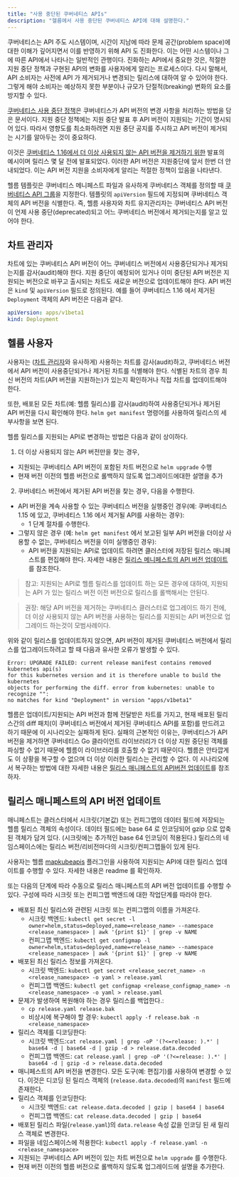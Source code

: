 ```yaml
---
title: "사용 중단된 쿠버네티스 APIs"
description: "헬름에서 사용 중단된 쿠버네티스 API에 대해 설명한다."
---
```


쿠버네티스는 API 주도 시스템이며, 시간이 지남에 따라
문제 공간(problem space)에 대한 이해가 깊어지면서 이를 반영하기 위해 API 도 진화한다.
이는 어떤 시스템이나 그에 따른 API에서 나타나는 일반적인 관행이다. 
진화하는 API에서 중요한 것은, 적절한 지원 중단 정책과 
구현된 API의 변화를 사용자에게 알리는 프로세스이다. 다시 말해서,
API 소비자는 사전에 API 가 제거되거나 변경되는 릴리스에 대하여 알 수 있어야 한다.
그렇게 해야 소비자는 예상하지 못한 부분이나 규모가 단절적(breaking) 변화의 요소를 방지할 수 있다.

[쿠버네티스 사용 
중단 정책](https://kubernetes.io/docs/reference/using-api/deprecation-policy/)은
쿠버네티스가 API 버전의 변경 사항을 처리하는 방법을 담은 문서이다.
지원 중단 정책에는 지원 중단 발표 후 API 
버전이 지원되는 기간이 명시되어 있다. 따라서 영향도를 최소화하려면 
지원 중단 공지를 주시하고 API 버전이 제거되는 시기를 알아두는 것이 
중요하다.

이것은 [쿠버네티스 1.16에서 
더 이상 사용되지 않는 API 
버전을 제거하기 위한](https://kubernetes.io/blog/2019/07/18/api-deprecations-in-1-16/) 발표의 예시이며
릴리스 몇 달 전에 발표되었다. 이러한 API 버전은
지원중단에 앞서 한번 더 안내되었다.
이는 API 버전 지원을 소비자에게 알리는 적절한 정책이 있음을 나타낸다.

헬름 템플릿은 쿠버네티스 메니페스트 파일과 유사하게 
쿠버네티스 객체를 정의할 때 [쿠버네티스 API 
그룹](https://kubernetes.io/docs/concepts/overview/kubernetes-api/#api-groups)을 지정한다.
템플릿의 `apiVersion` 필드에 지정되며 쿠버네티스 객체의 
API 버전을 식별한다. 즉, 헬름 사용자와 차트 유지관리자는 
쿠버네티스 API 버전이 언제 사용 중단(deprecated)되고
어느 쿠버네티스 버전에서 제거되는지를 알고 있어야 한다.

## 차트 관리자

차트에 있는 쿠버네티스 API 버전이 어느 쿠버네티스 버전에서
사용중단되거나 제거되는지를 감사(audit)해야 한다. 
지원 중단이 예정되어 있거나 이미 중단된 API 버전은 지원되는 버전으로 바꾸고
출시되는 차트도 새로운 버전으로 업데이트해야 한다. API 버전은 `kind` 및 
`apiVersion` 필드로 정의된다. 예를 들어 쿠버네티스 1.16 
에서 제거된 `Deployment` 객체의 API 버전은 다음과 같다.

```yaml
apiVersion: apps/v1beta1
kind: Deployment
```

## 헬름 사용자

사용자는 ([차트 관리자](#차트-관리자)와 유사하게) 사용하는 
차트를 감사(audit)하고, 쿠버네티스 버전에서 API 버전이
사용중단되거나 제거된 차트를 식별해야 한다. 
식별된 차트의 경우 최신 버전의 차트(API 버전을 지원하는)가 있는지
확인하거나 직접 차트를 업데이트해야 한다.

또한, 배포된 모든 차트(예: 헬름 릴리스)를 감사(audit)하여 
사용중단되거나 제거된 API 버전을 다시 확인해야 한다. 
`helm get manifest` 명령어를 사용하여 릴리스의 세부사항을 보면 된다.

헬름 릴리스를 지원되는 API로 변경하는 방법은 다음과 같이 
상이하다.

1. 더 이상 사용되지 않는 API 버전만을 찾는 경우,
  - 지원되는 쿠버네티스 API 버전이 포함된 차트 버전으로 `helm upgrade` 
    수행
  - 현재 버전 이전의 헬름 버전으로 롤백하지 않도록
    업그레이드에대한 설명을 추가
2. 쿠버네티스 버전에서 제거된 API 버전을 찾는 경우, 
   다음을 수행한다.
  - API 버전을 계속 사용할 수 있는 쿠버네티스 버전을 실행중인 경우(예: 쿠버네티스 1.15 에 있고, 쿠버네티스 1.16 에서 제거될 API를 사용하는 경우):
    - 1 단계 절차를 수행한다.
  - 그렇지 않은 경우 (예: `helm get manifest` 에서 
    보고된 일부 API 버전을 더이상 사용할 수 없는, 쿠버네티스 버전을 이미 실행중인 경우):
    - API 버전을 지원되는 API로 업데이트 하려면 클러스터에 
	  저장된 릴리스 매니페스트를 편집해야 한다. 
	  자세한 내용은 [릴리스 메니페스트의 API 버전 업데이트](#릴리스-매니페스트의-API-버전-업데이트)를 
	  참조한다.

> 참고: 지원되는 API로 헬름 릴리스를 업데이트 하는 모든 경우에 대하여, 
지원되는 API 가 있는 릴리스 버전 이전 버전으로 릴리스를 
롤백해서는 안된다.

> 권장: 해당 API 버전을 제거하는 쿠버네티스 클러스터로 업그레이드 하기 전에, 
더 이상 사용되지 않는 API 버전을 사용하는 릴리스를 
지원되는 API 버전으로 업그레이드 하는것이 모범사례이다.

위와 같이 릴리스를 업데이트하지 않으면, API 버전이 
제거된 쿠버네티스 버전에서 릴리스를 업그레이드하려고 할 때 
다음과 유사한 오류가 발생할 수 있다.

```
Error: UPGRADE FAILED: current release manifest contains removed kubernetes api(s)
for this kubernetes version and it is therefore unable to build the kubernetes
objects for performing the diff. error from kubernetes: unable to recognize "":
no matches for kind "Deployment" in version "apps/v1beta1"
```

헬름은 업데이트/지원되는 API 버전과 함께 
전달받은 차트를 가지고, 현재 배포된 릴리스간의
diff 패치(이 쿠버네티스 버전에서 제거된 쿠버네티스 API를 포함)를
만드려고 하기 때문에 이 시나리오는 실패하게 된다.
실패의 근본적인 이유는, 쿠버네티스가 API 버전을 제거하면 
쿠버네티스 Go 클라이언트 라이브러리가 더 이상 지원 중단된 
객체를 파싱할 수 없기 때문에 헬름이 라이브러리를 
호출할 수 없기 때문이다. 헬름은 안타깝게도 이 상황을 
복구할 수 없으며 더 이상 이러한 릴리스는 관리할 수 없다. 이 시나리오에서 복구하는 방법에 대한 자세한 내용은 
[릴리스 매니페스트의 API버전 업데이트](릴리스-매니페스트의-API-버전-업데이트)를 참조하자.

## 릴리스 매니페스트의 API 버전 업데이트

매니페스트는 클러스터에서 시크릿(기본값) 또는 컨피그맵의 데이터 필드에 저장되는 
헬름 릴리스 객체의 속성이다. 데이터 필드에는 base 64 로 인코딩되어 
gzip 으로 압축된 객체가 담겨 있다. (시크릿에는 추가적인 base 64 인코딩이 
적용된다.) 릴리스의 네임스페이스에는 릴리스 버전/리비전마다의
시크릿/컨피그맵들이 있게 된다.

사용자는 헬름 [mapkubeapis](https://github.com/hickeyma/helm-mapkubeapis) 플러그인을 
사용하여 지원되는 API에 대한 릴리스 업데이트를 
수행할 수 있다. 자세한 내용은 readme 를 확인하자.

또는 다음의 단계에 따라 수동으로 릴리스 매니페스트의 API 버전 
업데이트를 수행할 수 있다. 구성에 따라 시크릿 또는 컨피그맵 백엔드에 대한
작업단계를 따라야 한다.

- 배포된 최신 릴리스와 관련된 시크릿 또는 컨피그맵의 이름을 
  가져온다.
  - 시크릿 백엔드: `kubectl get secret -l
    owner=helm,status=deployed,name=<release_name> --namespace
    <release_namespace> | awk '{print $1}' | grep -v NAME`
  - 컨피그맵 백엔드: `kubectl get configmap -l
    owner=helm,status=deployed,name=<release_name> --namespace
    <release_namespace> | awk '{print $1}' | grep -v NAME`
- 배포된 최신 릴리스 정보를 가져온다.
  - 시크릿 백엔드: `kubectl get secret <release_secret_name> -n
    <release_namespace> -o yaml > release.yaml`
  - 컨피그맵 백엔드: `kubectl get configmap <release_configmap_name> -n
    <release_namespace> -o yaml > release.yaml`
- 문제가 발생하여 복원해야 하는 경우 릴리스를 백업한다.:
  - `cp release.yaml release.bak`
  - 비상시에 복구해야 할 경우: `kubectl apply -f release.bak -n
    <release_namespace>`
- 릴리스 객체를 디코딩한다: 
  - 시크릿 백엔드:`cat release.yaml | grep -oP '(?<=release: ).*' | base64 -d
    | base64 -d | gzip -d > release.data.decoded`
  - 컨피그맵 백엔드: `cat release.yaml | grep -oP '(?<=release: ).*' | base64
    -d | gzip -d > release.data.decoded`
- 매니페스트의 API 버전을 변경한다. 모든 도구(예: 편집기)를 사용하여 
  변경할 수 있다. 이것은 디코딩 된 릴리스 
  객체의 (`release.data.decoded`)의 `manifest` 필드에 존재한다.
- 릴리스 객체를 인코딩한다:
  - 시크릿 백엔드: `cat release.data.decoded | gzip | base64 | base64`
  - 컨피그맵 백엔드: `cat release.data.decoded | gzip | base64`
- 배포된 릴리스 파일(`release.yaml`)의 
  `data.release` 속성 값을 인코딩 된 새 릴리스 객체로 변경한다.
- 파일을 네임스페이스에 적용한다: `kubectl apply -f release.yaml -n
  <release_namespace>`
- 지원되는 쿠버네티스 API 버전이 있는 차트 버전으로 `helm upgrade` 를 
  수행한다.
- 현재 버전 이전의 헬름 버전으로 롤백하지 않도록 업그레이드에 
  설명을 추가한다.
